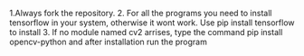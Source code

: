 1.Always fork the repository.
2. For all the programs you need to install tensorflow in your system, otherwise it wont work. Use pip install tensorflow to install
3. If no module named cv2 arrises, type the command  pip install opencv-python and after installation run the program
